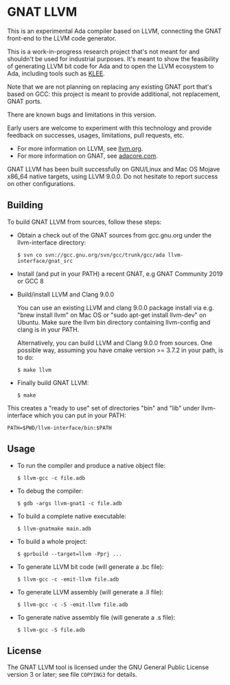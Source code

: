 GNAT LLVM
=========

This is an experimental Ada compiler based on LLVM, connecting the GNAT
front-end to the LLVM code generator.

This is a work-in-progress research project that's not meant for and
shouldn't be used for industrial purposes. It's meant to show the
feasibility of generating LLVM bit code for Ada and to open the LLVM
ecosystem to Ada, including tools such as [KLEE](https://klee.github.io).

Note that we are not planning on replacing any existing GNAT port that's
based on GCC: this project is meant to provide additional, not replacement,
GNAT ports.

There are known bugs and limitations in this version.

Early users are welcome to experiment with this technology and provide
feedback on successes, usages, limitations, pull requests, etc.

- For more information on LLVM, see [llvm.org](https://llvm.org).
- For more information on GNAT, see [adacore.com](https://www.adacore.com).

GNAT LLVM has been built successfully on GNU/Linux and Mac OS Mojave x86_64
native targets, using LLVM 9.0.0. Do not hesitate to report success
on other configurations.

Building
--------

To build GNAT LLVM from sources, follow these steps:

- Obtain a check out of the GNAT sources from gcc.gnu.org under the
  llvm-interface directory:

      $ svn co svn://gcc.gnu.org/svn/gcc/trunk/gcc/ada llvm-interface/gnat_src

- Install (and put in your PATH) a recent GNAT, e.g GNAT Community 2019 or
  GCC 8

- Build/install LLVM and Clang 9.0.0

  You can use an existing LLVM and clang 9.0.0 package install via e.g.
  "brew install llvm" on Mac OS or "sudo apt-get install llvm-dev" on
  Ubuntu. Make sure the llvm bin directory containing llvm-config and clang
  is in your PATH.

  Alternatively, you can build LLVM and Clang 9.0.0 from sources.  One
  possible way, assuming you have cmake version >= 3.7.2 in your path, is
  to do:

      $ make llvm

- Finally build GNAT LLVM:

      $ make

This creates a "ready to use" set of directories "bin" and "lib" under
llvm-interface which you can put in your PATH:

    PATH=$PWD/llvm-interface/bin:$PATH

Usage
-----

- To run the compiler and produce a native object file:

      $ llvm-gcc -c file.adb

- To debug the compiler:

      $ gdb -args llvm-gnat1 -c file.adb

- To build a complete native executable:

      $ llvm-gnatmake main.adb

- To build a whole project:

      $ gprbuild --target=llvm -Pprj ...

- To generate LLVM bit code (will generate a .bc file):

      $ llvm-gcc -c -emit-llvm file.adb

- To generate LLVM assembly (will generate a .ll file):

      $ llvm-gcc -c -S -emit-llvm file.adb

- To generate native assembly file (will generate a .s file):

      $ llvm-gcc -S file.adb

License
-------

The GNAT LLVM tool is licensed under the GNU General Public License version 3
or later; see file `COPYING3` for details.
